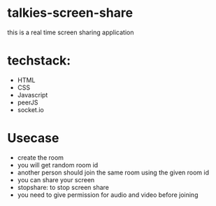 # talkies-screen-share

this is a real time screen sharing application
# techstack:

  - HTML
  - CSS
  - Javascript
  - peerJS
  - socket.io
  
  
  
# Usecase
 
 - create the room
 - you will get random room id
 - another person should join the same room using the given room id
 - you can share your screen 
 - stopshare: to stop screen share
 - you need to give permission for audio and video before joining
